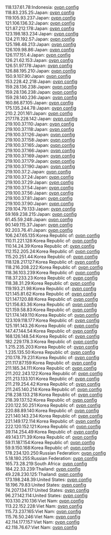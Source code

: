 118.137.61.78:Indonesia: [ovpn config](vpn/118_137_61_78.ovpn)  
118.83.235.25:Japan: [ovpn config](vpn/118_83_235_25.ovpn)  
119.105.93.237:Japan: [ovpn config](vpn/119_105_93_237.ovpn)  
121.106.136.32:Japan: [ovpn config](vpn/121_106_136_32.ovpn)  
121.87.212.178:Japan: [ovpn config](vpn/121_87_212_178.ovpn)  
123.198.183.234:Japan: [ovpn config](vpn/123_198_183_234.ovpn)  
124.211.192.57:Japan: [ovpn config](vpn/124_211_192_57.ovpn)  
125.198.48.213:Japan: [ovpn config](vpn/125_198_48_213.ovpn)  
126.109.98.86:Japan: [ovpn config](vpn/126_109_98_86.ovpn)  
126.117.151.4:Japan: [ovpn config](vpn/126_117_151_4.ovpn)  
126.21.62.153:Japan: [ovpn config](vpn/126_21_62_153.ovpn)  
126.51.97.178:Japan: [ovpn config](vpn/126_51_97_178.ovpn)  
126.88.195.210:Japan: [ovpn config](vpn/126_88_195_210.ovpn)  
150.9.107.90:Japan: [ovpn config](vpn/150_9_107_90.ovpn)  
153.228.42.218:Japan: [ovpn config](vpn/153_228_42_218.ovpn)  
159.28.136.238:Japan: [ovpn config](vpn/159_28_136_238.ovpn)  
159.28.136.238:Japan: [ovpn config](vpn/159_28_136_238.ovpn)  
159.28.140.236:Japan: [ovpn config](vpn/159_28_140_236.ovpn)  
160.86.87.105:Japan: [ovpn config](vpn/160_86_87_105.ovpn)  
175.135.244.78:Japan: [ovpn config](vpn/175_135_244_78.ovpn)  
210.2.201.161:Japan: [ovpn config](vpn/210_2_201_161.ovpn)  
217.178.228.142:Japan: [ovpn config](vpn/217_178_228_142.ovpn)  
219.100.37.110:Japan: [ovpn config](vpn/219_100_37_110.ovpn)  
219.100.37.118:Japan: [ovpn config](vpn/219_100_37_118.ovpn)  
219.100.37.126:Japan: [ovpn config](vpn/219_100_37_126.ovpn)  
219.100.37.158:Japan: [ovpn config](vpn/219_100_37_158.ovpn)  
219.100.37.165:Japan: [ovpn config](vpn/219_100_37_165.ovpn)  
219.100.37.166:Japan: [ovpn config](vpn/219_100_37_166.ovpn)  
219.100.37.169:Japan: [ovpn config](vpn/219_100_37_169.ovpn)  
219.100.37.179:Japan: [ovpn config](vpn/219_100_37_179.ovpn)  
219.100.37.190:Japan: [ovpn config](vpn/219_100_37_190.ovpn)  
219.100.37.2:Japan: [ovpn config](vpn/219_100_37_2.ovpn)  
219.100.37.24:Japan: [ovpn config](vpn/219_100_37_24.ovpn)  
219.100.37.29:Japan: [ovpn config](vpn/219_100_37_29.ovpn)  
219.100.37.54:Japan: [ovpn config](vpn/219_100_37_54.ovpn)  
219.100.37.56:Japan: [ovpn config](vpn/219_100_37_56.ovpn)  
219.100.37.81:Japan: [ovpn config](vpn/219_100_37_81.ovpn)  
219.100.37.90:Japan: [ovpn config](vpn/219_100_37_90.ovpn)  
219.104.79.133:Japan: [ovpn config](vpn/219_104_79_133.ovpn)  
59.169.238.215:Japan: [ovpn config](vpn/59_169_238_215.ovpn)  
61.45.59.248:Japan: [ovpn config](vpn/61_45_59_248.ovpn)  
90.149.115.37:Japan: [ovpn config](vpn/90_149_115_37.ovpn)  
92.203.76.41:Japan: [ovpn config](vpn/92_203_76_41.ovpn)  
106.247.65.135:Korea Republic of: [ovpn config](vpn/106_247_65_135.ovpn)  
110.11.221.128:Korea Republic of: [ovpn config](vpn/110_11_221_128.ovpn)  
110.14.24.39:Korea Republic of: [ovpn config](vpn/110_14_24_39.ovpn)  
112.152.205.24:Korea Republic of: [ovpn config](vpn/112_152_205_24.ovpn)  
115.20.251.44:Korea Republic of: [ovpn config](vpn/115_20_251_44.ovpn)  
118.128.217.127:Korea Republic of: [ovpn config](vpn/118_128_217_127.ovpn)  
118.216.208.222:Korea Republic of: [ovpn config](vpn/118_216_208_222.ovpn)  
118.36.103.239:Korea Republic of: [ovpn config](vpn/118_36_103_239.ovpn)  
118.37.233.23:Korea Republic of: [ovpn config](vpn/118_37_233_23.ovpn)  
118.38.31.29:Korea Republic of: [ovpn config](vpn/118_38_31_29.ovpn)  
119.193.21.98:Korea Republic of: [ovpn config](vpn/119_193_21_98.ovpn)  
121.145.81.62:Korea Republic of: [ovpn config](vpn/121_145_81_62.ovpn)  
121.147.120.88:Korea Republic of: [ovpn config](vpn/121_147_120_88.ovpn)  
121.156.83.36:Korea Republic of: [ovpn config](vpn/121_156_83_36.ovpn)  
121.159.58.83:Korea Republic of: [ovpn config](vpn/121_159_58_83.ovpn)  
121.174.149.110:Korea Republic of: [ovpn config](vpn/121_174_149_110.ovpn)  
123.109.118.177:Korea Republic of: [ovpn config](vpn/123_109_118_177.ovpn)  
125.191.143.26:Korea Republic of: [ovpn config](vpn/125_191_143_26.ovpn)  
147.47.144.54:Korea Republic of: [ovpn config](vpn/147_47_144_54.ovpn)  
168.126.148.54:Korea Republic of: [ovpn config](vpn/168_126_148_54.ovpn)  
182.229.178.3:Korea Republic of: [ovpn config](vpn/182_229_178_3.ovpn)  
1.215.235.203:Korea Republic of: [ovpn config](vpn/1_215_235_203.ovpn)  
1.235.135.50:Korea Republic of: [ovpn config](vpn/1_235_135_50.ovpn)  
210.178.79.231:Korea Republic of: [ovpn config](vpn/210_178_79_231.ovpn)  
211.117.87.159:Korea Republic of: [ovpn config](vpn/211_117_87_159.ovpn)  
211.185.34.111:Korea Republic of: [ovpn config](vpn/211_185_34_111.ovpn)  
211.202.243.122:Korea Republic of: [ovpn config](vpn/211_202_243_122.ovpn)  
211.213.133.101:Korea Republic of: [ovpn config](vpn/211_213_133_101.ovpn)  
211.219.254.42:Korea Republic of: [ovpn config](vpn/211_219_254_42.ovpn)  
211.245.140.214:Korea Republic of: [ovpn config](vpn/211_245_140_214.ovpn)  
218.238.133.218:Korea Republic of: [ovpn config](vpn/218_238_133_218.ovpn)  
218.39.137.52:Korea Republic of: [ovpn config](vpn/218_39_137_52.ovpn)  
220.122.50.251:Korea Republic of: [ovpn config](vpn/220_122_50_251.ovpn)  
220.88.89.140:Korea Republic of: [ovpn config](vpn/220_88_89_140.ovpn)  
221.140.143.234:Korea Republic of: [ovpn config](vpn/221_140_143_234.ovpn)  
221.149.172.114:Korea Republic of: [ovpn config](vpn/221_149_172_114.ovpn)  
222.120.152.121:Korea Republic of: [ovpn config](vpn/222_120_152_121.ovpn)  
39.114.254.49:Korea Republic of: [ovpn config](vpn/39_114_254_49.ovpn)  
49.143.171.39:Korea Republic of: [ovpn config](vpn/49_143_171_39.ovpn)  
59.11.187.154:Korea Republic of: [ovpn config](vpn/59_11_187_154.ovpn)  
59.9.150.168:Korea Republic of: [ovpn config](vpn/59_9_150_168.ovpn)  
178.234.120.250:Russian Federation: [ovpn config](vpn/178_234_120_250.ovpn)  
5.18.180.255:Russian Federation: [ovpn config](vpn/5_18_180_255.ovpn)  
165.73.28.219:South Africa: [ovpn config](vpn/165_73_28_219.ovpn)  
184.22.33.239:Thailand: [ovpn config](vpn/184_22_33_239.ovpn)  
49.228.230.125:Thailand: [ovpn config](vpn/49_228_230_125.ovpn)  
173.198.248.39:United States: [ovpn config](vpn/173_198_248_39.ovpn)  
18.196.79.83:United States: [ovpn config](vpn/18_196_79_83.ovpn)  
74.207.134.117:United States: [ovpn config](vpn/74_207_134_117.ovpn)  
96.27.142.114:United States: [ovpn config](vpn/96_27_142_114.ovpn)  
103.130.210.136:Viet Nam: [ovpn config](vpn/103_130_210_136.ovpn)  
113.22.152.228:Viet Nam: [ovpn config](vpn/113_22_152_228.ovpn)  
115.73.237.165:Viet Nam: [ovpn config](vpn/115_73_237_165.ovpn)  
115.76.50.246:Viet Nam: [ovpn config](vpn/115_76_50_246.ovpn)  
42.114.177.157:Viet Nam: [ovpn config](vpn/42_114_177_157.ovpn)  
42.118.76.67:Viet Nam: [ovpn config](vpn/42_118_76_67.ovpn)  
